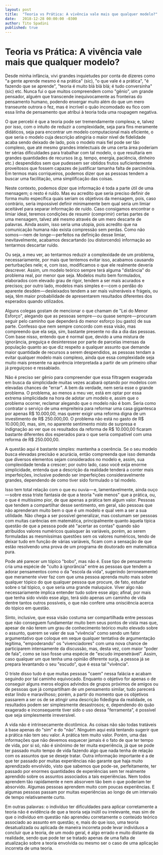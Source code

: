 ```yaml
---
layout:	post
title: 	"Teoria vs Prática: A vivência vale mais que qualquer modelo?"
date:	2018-12-28 00:00:00 -0300
author:	Tito Spadini
published: true
---
```


# Teoria vs Prática: A vivência vale mais que qualquer modelo?

Desde minha infância, vivi grandes inquietudes por conta de dizeres como "a gente aprende mesmo é na prática" (sic), "o que vale é a prática", "é fazendo que se aprende", "teoria é muito blá blá blá; é tudo conversinha" (sic) etc. Nunca fui o que muitos compreendem como "gênio", um grande pensador, alguém que transcende inequivocamente as fronteiras do pensamento humano, podendo enxergar muito além do que um mero transeunte outrora o fez, mas é incrível o quão incomodado eu fico com essa linha de pensamento que atribui à teoria toda uma roupagem negativa.

O que percebi é que a teoria pode ser tremendamente complexa; e, talvez por isso, com o intuito de reduzir a complexidade, seja para fins meramente didáticos, seja para encontrar um modelo computacional mais eficiente, o que seria o modelo cuja descrição atingiria o maior nível de fidelidade acaba sendo deixado de lado, pois o modelo mais fiel pode ser tão complexo, que até mesmo grandes intelectuais de uma certa área poderiam ter sérias dificuldades para trabalhar com tal modelo, o que resultaria em grandes quantidades de recursos (e.g. tempo, energia, paciência, dinheiro etc.) despendidos sem que pudessem ser obtidos frutos suficientemente proveitosos que fossem capazes de justificar tamanha falta de parcimônia. Em termos mais corriqueiros, podemos dizer que as pessoas tendem a buscar uma facilitação, uma simplificação das coisas.

Neste contexto, podemos dizer que informação é toda a parte útil de uma mensagem; o resto é ruído. Mas eu acredito que seria preciso definir de forma muito específica quais seriam os objetivos da mensagem, pois, caso contrário, seria impossível definir minimamente bem qual seria um limiar aceitável para separar informação de ruído. Caso consigamos encontrar o limiar ideal, teremos condições de resumir (comprimir) certas partes de uma mensagem, talvez até mesmo através de um mero descarte de palavras. Ainda assim, isso seria uma utopia, pois acredito que na comunicação humana não exista compressão sem perdas. Como não somos — nem de longe — perfeitos na definição desse limiar, inevitavelmente, acabamos descartando (ou distorcendo) informação ao tentarmos descartar ruído.

Ou seja, a meu ver, ao tentarmos reduzir a complexidade de um problema, necessariamente, por mais que tentemos evitar isso, acabamos causando perturbações nele; e, com isso, modificamos o que ele realmente deveria descrever. Assim, um modelo teórico sempre terá alguma "distância" do problema real, por menor que seja. Modelos muito bem formulados, elaborados com elevado grau de rigor, tendem a ser mais acurados e precisos; por outro lado, modelos mais simples e — com o perdão do aparente desdém — desleixados tendem a ser mais vulneráveis e frágeis, ou seja, têm maior probabilidade de apresentarem resultados diferentes dos esperados quando utilizados.

Alguns colegas gostam de mencionar o que chamam de "Lei do Menor Esforço", alegando que as pessoas sempre — ou quase sempre — procuram seguir pelo caminho que dependerá do menor esforço (ou gasto) de sua parte. Confesso que nem sempre concordo com essa visão, mas compreendo que ela seja, sim, bastante presente no dia a dia das pessoas. Com base nisso, entendo que é normal que, devido a uma mistura de ignorância, preguiça e desinteresse por parte de parcelas imensas da população quanto ao que diz respeito a qualquer assunto que demande maior quantidade de recursos a serem despendidos, as pessoas tendam a evitar qualquer modelo mais complexo, ainda que essa complexidade seja muito mais presente na aparência interpretada a partir de um primeiro olhar já preguiçoso e ressabiado.

Não é preciso ser gênio para compreender que essa filtragem exagerada em busca da simplicidade muitas vezes acabará optando por modelos com elevadas chances de "errar". A bem da verdade, nem seria esse o grande problema. O problema, ao menos a meu ver, está em optar por essa extrema simplicidade na hora de adotar um modelo e, assim que o problema ocorrer, reclamar alegando que o modelo não é bom. Seria como contratar o serviço de uma empreiteira para reformar uma casa gigantesca por apenas R$ 10.000,00, mas querer exigir uma reforma digna de um investimento de R$ 250.000,00. O problema não está no gasto de R$ 10.000,00, mas, sim, no aparente sentimento misto de surpresa e indignação ao ver que os resultados da reforma de R$ 10.000,00 ficaram bastante diferentes dos esperados para o que seria compatível com uma reforma de R$ 250.000,00.

A questão aqui é bastante simples: mantenha a coerência. Se o seu modelo busca elevadas precisão e acurácia, então compreenda que isso demanda que diversos elementos sejam considerados no modelo e, assim, sua complexidade tenda a crescer; por outro lado, caso você exija enorme simplicidade, entenda que a descrição da realidade tenderá a conter mais imperfeições, inclusive podendo ser imperfeições consideravelmente grandes, dependendo de como tiver sido formulado o tal modelo.

Isso tem total relação com o que eu ouvia — e, lamentavelmente, ainda ouço — sobre essa triste fantasia de que a teoria "vale menos" que a prática, ou, o que é muitíssimo pior, de que apenas a prática tem algum valor. Pessoas que tendem a compartilhar desse sentimento, em geral, são pessoas que não aprenderam muito bem o que é um modelo e qual vem a ser a sua utilidade. Não chega a ser possível generalizar, mas costumam ser pessoas com muitas carências em matemática, principalmente quanto àquela típica questão de que a pessoa pode até "acertar as contas" quando são atribuídos valores numéricos quaisquer às variáveis, porém, ao serem formuladas as mesmíssimas questões sem os valores numéricos, tendo de deixar tudo em função de várias variáveis, ficam com a sensação de que estão resolvendo uma prova de um programa de doutorado em matemática pura.

Pode até parecer um tópico "bobo", mas não é. Esse tipo de pensamento cria uma espécie de "culto à ignorância" entre as pessoas que tendem a adorar pensamentos como o da "escola da vida", sugerindo (erroneamente) que meramente viver faz com que uma pessoa aprenda muito mais sobre qualquer tópico do que qualquer pessoa que procure, de fato, estudar sobre o tal tópico, o que seria uma grande maluquice. Viver algo não necessariamente implica entender tudo sobre esse algo; afinal, por mais que tenha sido vivido esse algo, terá sido apenas um caminho de vida dentre tantos outros possíveis, o que não confere uma onisciência acerca do tópico em questão.

Sinto, inclusive, que essa visão costuma ser compartilhada entre pessoas que não conseguem fundamentar muito bem seus pontos de vista mas que, apesar de não terem um grau de conhecimento teórico muito elevado sobre o assunto, querem se valer de sua "vivência" como sendo um fator argumentativo que coloque em xeque qualquer tentativa de argumentação legítima, "empoderando" os "vivenciadores" com uma nova chance de participarem intensamente da discussão, mas, desta vez, com maior "poder de fala", como se isso fosse uma espécie de "escudo impenetrável". Assim, caso qualquer um que tenha uma opinião diferente surja, a pessoa já se prepara levantando o seu "escudo", que é essa tal "vivência".

O triste disso tudo é que muitas pessoas "caem" nessa falácia e acabam seguindo por tal caminho equivocado. Enquanto o objetivo for apenas o de conseguir alguns meros elogios advindos de grupos próximos de amigos ou de pessoas que já compartilham de um pensamento similar, tudo parecerá estar lindo e maravilhoso; porém, a partir do momento que os objetivos passarem a ser os de se atingir uma descrição fidedigna da realidade, os resultados podem ser simplesmente desastrosos; e, dependendo do quão exagerado e inconsequente tiver sido o uso dessa "ferramenta", é possível que seja simplesmente irreversível.

A vida não é intrinsecamente dicotômica. As coisas não são todas tratáveis à base apenas do "sim" e do "não". Ninguém aqui está tentando sugerir que a prática não tem seu valor. A prática tem muito valor. Porém, uma das informações que não devemos esquecer jamais é o fato de que ter tempo de vida, por si só, não é sinônimo de ter muita experiência, já que se pode ter passado muito tempo de vida fazendo algo que nada tenha de relação com os assuntos que se deseje tratar. Outra informação importante é a de que ter passado por muitas experiências não garante que haja muito aprendizado envolvido, visto que sabemos que pode-se, perfeitamente, ter passado por enormes quantidades de experiências sem ter realmente aprendido sobre os assuntos associados a tais experiências. Nem todos aprendem tão rapidamente e nem absorvem tão bem o que poderiam ter absorvido. Algumas pessoas aprendem muito com poucas experiências. E algumas pessoas passam por muitas experiências ao longo de um intervalo de tempo relativamente curto.

Em outras palavras: o indivíduo ter dificuldades para aplicar corretamente a teoria não é evidência de que a teoria seja inútil ou irrelevante, mas sim de que o indivíduo em questão não aprendeu corretamente o conteúdo teórico associado ao assunto em questão; e, mais do que isso, uma teoria desatualizada ou aplicada de maneira incorreta pode levar indivíduos a concluir que a teoria, de um modo geral, é algo errado e muito distante da realidade, sendo que pode ter se tratado apenas de uma falta de atualização sobre a teoria envolvida ou mesmo ser o caso de uma aplicação incorreta de uma teoria.